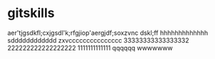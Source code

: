 # gitskills
aer'tjgsdkfl;cxjgsdl'k;rfgjiop'aergjdf;soxzvnc
dskl;ff
hhhhhhhhhhhhh
sdddddddddddd
zxvccccccccccccccc
33333333333333332
222222222222222222
1111111111111
qqqqqq
wwwwwww
